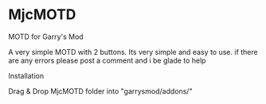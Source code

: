 # MjcMOTD
MOTD for Garry's Mod

A very simple MOTD with 2 buttons. Its very simple and easy to use. if there are any errors please post a comment and i be glade to help

Installation

﻿Drag & Drop MjcMOTD folder into "garrysmod/addons/"
